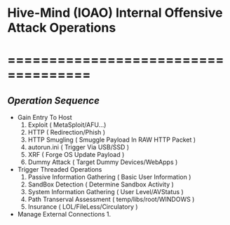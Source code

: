 # Hive-Mind (IOAO) Internal Offensive Attack Operations
# ====================================
## _Operation Sequence_
* Gain Entry To Host 
  1. Exploit         ( MetaSploit/AFU...)
  1. HTTP            ( Redirection/Phish )
  1. HTTP Smugling   ( Smuggle Payload In RAW HTTP Packet )
  1. autorun.ini     ( Trigger Via USB/SSD )
  1. XRF             ( Forge OS Update Payload )
  1. Dummy Attack    ( Target Dummy Devices/WebApps )
* Trigger Threaded Operations
  1. Passive Information Gathering ( Basic User Information )
  1. SandBox Detection             ( Determine Sandbox Activity )
  1. System Information Gathering  ( User Level/AVStatus )
  1. Path Transerval Assessment    ( temp/libs/root/WINDOWS )
  1. Insurance                     ( LOL/FileLess/Circulatory )
* Manage External Connections
  1. 

